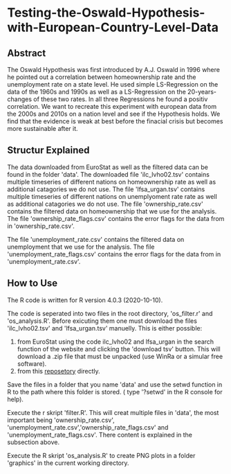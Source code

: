 # Testing-the-Oswald-Hypothesis-with-European-Country-Level-Data

## Abstract
The Oswald Hypothesis was first introduced by A.J. Oswald in 1996 where he pointed out a correlation between homeownership rate and the unemployment rate on a state level. He used simple LS-Regression on the data of the 1960s and 1990s as well as a LS-Regression on the 20-years-changes of these two rates. In all three Regressions he found a positiv correlation. We want to recreate this experiment with european data from the 2000s and 2010s on a nation level and see if the Hypothesis holds.
We find that the evidence is weak at best before the finacial crisis but becomes more sustainable after it. 

## Structur Explained

The data downloaded from EuroStat as well as the filtered data can be found in the folder 'data'. 
The downloaded file 'ilc_lvho02.tsv' contains multiple timeseries of different nations on homeownership rate as well as additional catagories we do not use. 
The file 'lfsa_urgan.tsv' contains multiple timeseries of different nations on unemplyoment rate rate as well as additional catagories we do not use. 
The file 'ownership_rate.csv' contains the filtered data on homeownership that we use for the analysis. The file 'ownership_rate_flags.csv' contains the error flags for the data from in 'ownership_rate.csv'.

The file 'unemployment_rate.csv' contains the filtered data on unemployment that we use for the analysis. The file 'unemployment_rate_flags.csv' contains the error flags for the data from in 'unemployment_rate.csv'.

## How to Use
The R code is written for R version 4.0.3 (2020-10-10).

The code is seperated into two files in the root directory, 'os_filter.r' and 'os_analysis.R'. Before exicuting them one must download the files 'ilc_lvho02.tsv' and 'lfsa_urgan.tsv' manuelly. 
This is either possible:
1. from EuroStat using the code ilc_lvho02 and lfsa_urgan in the search function of the website and clicking the 'download tsv' button. This will download a .zip file that must be unpacked (use WinRa or a simular free software). 
2. from this [reposetory](https://github.com/ConBoe/Testing-the-Oswald-Hypothesis-with-European-Country-Level-Data/tree/main/data) directly.

Save the files in a folder that you name 'data' and use the setwd function in R to the path where this folder is stored. ( type '?setwd' in the R console for help). 

Execute the r skript 'filter.R'. This will creat multiple files in 'data', the most important being 'ownership_rate.csv', 'unemployment_rate.csv','ownership_rate_flags.csv' and 'unemployment_rate_flags.csv'. There content is explained in the subsection above.

Execute the R skript 'os_analysis.R' to create PNG plots in a folder 'graphics' in the current working directory. 
